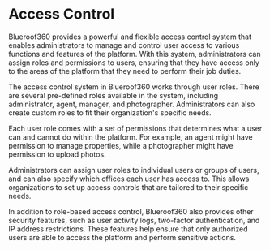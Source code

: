 # Access Control

Blueroof360 provides a powerful and flexible access control system that enables administrators to manage and control user access to various functions and features of the platform. With this system, administrators can assign roles and permissions to users, ensuring that they have access only to the areas of the platform that they need to perform their job duties.

The access control system in Blueroof360 works through user roles. There are several pre-defined roles available in the system, including administrator, agent, manager, and photographer. Administrators can also create custom roles to fit their organization's specific needs.

Each user role comes with a set of permissions that determines what a user can and cannot do within the platform. For example, an agent might have permission to manage properties, while a photographer might have permission to upload photos.

Administrators can assign user roles to individual users or groups of users, and can also specify which offices each user has access to. This allows organizations to set up access controls that are tailored to their specific needs.

In addition to role-based access control, Blueroof360 also provides other security features, such as user activity logs, two-factor authentication, and IP address restrictions. These features help ensure that only authorized users are able to access the platform and perform sensitive actions.
